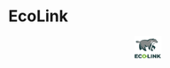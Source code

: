 # EcoLink

<p align = "center">
    <img src= "HostApp/assets/logotipo.png" alt = "logotipo" width = "50">
</p>
